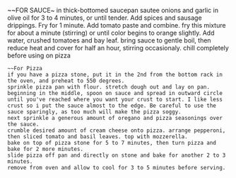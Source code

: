 ~~FOR SAUCE~
in thick-bottomed saucepan sautee onions and garlic in olive oil for 3 to 4 minutes, or until tender. Add spices and sausage drippings. Fry for 1 minute.
Add tomato paste and combine. fry this mixture for about a minute (stirring) or until color begins to orange slightly. Add water, crushed tomatoes and bay leaf.
bring sauce to gentle boil, then reduce heat and cover for half an hour, stirring occasionaly. chill completely before using on pizza
~~~NOTE~ for sausage drippings: remove sausage from the casings of about 1/2 lb Italian sausage and fry in a fry pan. Reserve meat for toppings or another recipe. Use pan drippings for this sauce.
~~For Pizza
if you have a pizza stone, put it in the 2nd from the bottom rack in the oven, and preheat to 550 degrees.
sprinkle pizza pan with flour. stretch dough out and lay on pan.
beginning in the middle, spoon on sauce and spread in outward circle until you've reached where you want your crust to start. I like less crust so i put the sauce almost to the edge. Be careful to use the sauce sparingly, as too much will make the pizza soggy.
next sprinkle a generous amount of oregano and pizza seasonings over the sauce.
crumble desired amount of cream cheese onto pizza. arrange pepperoni, then sliced tomato and basil leaves. top with mozzerella.
bake on top of pizza stone for 5 to 7 minutes, then turn pizza and bake for 2 more minutes.
slide pizza off pan and directly on stone and bake for another 2 to 3 minutes.
remove from oven and allow to cool for 3 to 5 minutes before serving.